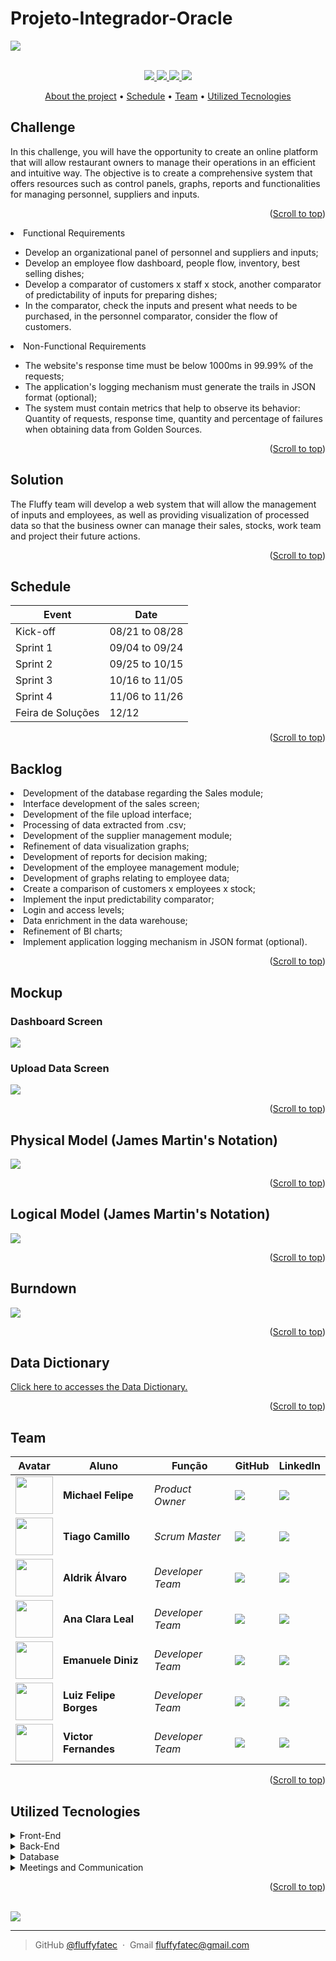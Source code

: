 # Projeto-Integrador-Oracle

<img src = "./Documentacao/Team/imgOracleFatec_1.jpg">
<br><br>

<p align="center"> 
      <a href="https://www.java.com/pt-BR/">
            <img src="https://img.shields.io/badge/Backend Language%3A-SPRING BOOT-red"/>
      </a>
      <a href="https://www.javascript.com/">
            <img src="https://img.shields.io/badge/Frontend Language%3A-VUE.JS-yellow"/>
      </a>
      <a href="https://www.iacit.com.br">
            <img src="https://img.shields.io/badge/Client%3A-ORACLE-blue"/>
      </a>
      <a href="http://fatecsjc-prd.azurewebsites.net/">
            <img src="https://img.shields.io/badge/Institution%3A-FATEC-orange"/>
      </a>
</p>

<p align="center">
      <a href="#challenge">About the project</a> •
      <a href="#schedule">Schedule</a> •
      <a href="#team">Team</a> •
      <a href="#utilized-tecnologies">Utilized Tecnologies</a>
</p>

## Challenge

In this challenge, you will have the opportunity to create an online platform that will allow restaurant owners to manage their operations in an efficient and intuitive way. The objective is to create a comprehensive system that offers resources such as control panels, graphs, reports and functionalities for managing personnel, suppliers and inputs.

<p align="right">(<a href="#top">Scroll to top</a>)</p>

<li>Functional Requirements</li>
<ul>
      <li>Develop an organizational panel of personnel and suppliers and inputs;</li>
      <li>Develop an employee flow dashboard, people flow, inventory, best selling dishes;</li>
      <li>Develop a comparator of customers x staff x stock, another comparator of predictability of inputs for preparing dishes;</li>
      <li>In the comparator, check the inputs and present what needs to be purchased, in the personnel comparator, consider the flow of customers.</li>
</ul>

<li>Non-Functional Requirements</li>
<ul>
      <li>The website's response time must be below 1000ms in 99.99% of the requests;</li>
      <li>The application's logging mechanism must generate the trails in JSON format (optional);</li>
      <li>The system must contain metrics that help to observe its behavior: Quantity of requests, response time, quantity and percentage of failures when obtaining data from Golden Sources.</li>
</ul>

<p align="right">(<a href="#top">Scroll to top</a>)</p>

## Solution

The Fluffy team will develop a web system that will allow the management of inputs and employees, as well as providing visualization of processed data so that the business owner can manage their sales, stocks, work team and project their future actions.

<p align="right">(<a href="#top">Scroll to top</a>)</p>

## Schedule

| Event                   | Date         |
| ------------------------| -------------|
|Kick-off                 |08/21 to 08/28|
|Sprint 1                 |09/04 to 09/24|
|Sprint 2                 |09/25 to 10/15|
|Sprint 3                 |10/16 to 11/05|
|Sprint 4                 |11/06 to 11/26|
|Feira de Soluções        |12/12         |

<p align="right">(<a href="#top">Scroll to top</a>)</p>

## Backlog

<li>Development of the database regarding the Sales module;</li>
<li>Interface development of the sales screen;</li>
<li>Development of the file upload interface;</li>
<li>Processing of data extracted from .csv;</li>

<li>Development of the supplier management module;</li>
<li>Refinement of data visualization graphs;</li>
<li>Development of reports for decision making;</li>

<li>Development of the employee management module;</li>
<li>Development of graphs relating to employee data;</li>
<li>Create a comparison of customers x employees x stock;</li>
<li>Implement the input predictability comparator;</li>

<li>Login and access levels;</li>
<li>Data enrichment in the data warehouse;</li>
<li>Refinement of BI charts;</li>
<li>Implement application logging mechanism in JSON format (optional).</li>


<p align="right">(<a href="#top">Scroll to top</a>)</p>

## Mockup

### Dashboard Screen
<img src = "./Documentacao/Mockup/Mockup_1_Sprint_1.jpg">

### Upload Data Screen
<img src = "./Documentacao/Mockup/Mockup_2_Sprint_1.jpg">

<p align="right">(<a href="#top">Scroll to top</a>)</p>

## Physical Model (James Martin's Notation)

<img src = "./Documentacao/DER/DBConceptualModel.png">

<p align="right">(<a href="#top">Scroll to top</a>)</p>

## Logical Model (James Martin's Notation)

<img src = "./Documentacao/DER/DBLogicalModel.png">

<p align="right">(<a href="#top">Scroll to top</a>)</p>

## Burndown

<img src = "./Documentacao/Burndown/Burndown_Sprint_1.jpg">

<p align="right">(<a href="#top">Scroll to top</a>)</p>

## Data Dictionary

[Click here to accesses the Data Dictionary.](https://github.com/Fluffy-Fatec/Projeto-Integrador-Oracle/blob/development/Documentacao/Dictionary/Data_Dictionary_Sprint_1.pdf)

<p align="right">(<a href="#top">Scroll to top</a>)</p>

## Team

| Avatar            							| Aluno         | Função           		| GitHub                                                      | LinkedIn                                              |
| -------------------------------------------- | ---------------- | ---------------- | -------------------------------------------------------------- | ----------------------------------------------------- |
| <img src = "./Documentacao/Team/imgMichael.jpg" width="60" >|__Michael Felipe__| *Product Owner*| [![](https://bit.ly/3f9Xo0P)](https://github.com/Michaelfss/Michaelfss) | [![](https://bit.ly/2P1ZogM)](https://www.linkedin.com/in/michael-felipe-573b64167) |
| <img src = "./Documentacao/Team/imgTiago.jpg" width="60" >|__Tiago Camillo__| *Scrum Master*| [![](https://bit.ly/3f9Xo0P)](https://github.com/tiagocamillo) | [![](https://bit.ly/2P1ZogM)](https://www.linkedin.com/in/tiago-camillo-277257192/) |
| <img src = "./Documentacao/Team/imgAldrik.jpg" width="60" >|__Aldrik Álvaro__| *Developer Team*| [![](https://bit.ly/3f9Xo0P)](https://github.com/Aldrik-Alvaro) | [![](https://bit.ly/2P1ZogM)](https://www.linkedin.com/in/aldrik-alvaro-0bb952180/) |
| <img src = "./Documentacao/Team/imgAna.jpg" width="60" >|__Ana Clara Leal__| *Developer Team* | [![](https://bit.ly/3f9Xo0P)](https://github.com/heyanaleal)      | [![](https://bit.ly/2P1ZogM)](https://www.linkedin.com/in/ana-clara-oliveira-leal-723169220/) |
| <img src = "./Documentacao/Team/imgEmanuele.jpg" width="60" >|__Emanuele Diniz__| *Developer Team*| [![](https://bit.ly/3f9Xo0P)](https://github.com/ecampos14) | [![](https://bit.ly/2P1ZogM)](https://www.linkedin.com/in/emanuele-diniz-campos-b14699181) |
| <img src = "./Documentacao/Team/imgLuiz.jpg" width="60" >|__Luiz Felipe Borges__ | *Developer Team* | [![](https://bit.ly/3f9Xo0P)](https://github.com/luizborges17)   | [![](https://bit.ly/2P1ZogM)](https://www.linkedin.com/in/luizborges17/) |
| <img src = "./Documentacao/Team/imgVictor.jpg" width="60" >|__Victor Fernandes__  | *Developer Team*  | [![](https://bit.ly/3f9Xo0P)](https://github.com/victornaca)| [![](https://bit.ly/2P1ZogM)](https://www.linkedin.com/in/victor-fernandes-1a61a917b/) |


<p align="right">(<a href="#top">Scroll to top</a>)</p>


## Utilized Tecnologies
<details>
<summary>Front-End</summary>

* [vue](https://vuejs.org/)
* [HTML](https://www.w3schools.com/css/)
* [CSS](https://www.w3schools.com/css/)

</details>

<details>
<summary>Back-End</summary>

* [Java](https://www.java.com/pt-BR/?msclkid=7faa842eb8f811ecab39772d4c1ae90b)

* [Spring boot](https://spring.io/projects/spring-boot)

</details>

<details>
<summary>Database</summary>

* [Oracle Autonomous Database](https://www.oracle.com/autonomous-database/)
</details>

<details>
<summary>Meetings and Communication</summary>

* [Discord](https://discord.com/?msclkid=b4f5af84b8f811ecbd81c127a0ae68a7)

* [Whatsapp](https://www.whatsapp.com/)

* [Slack](https://slack.com/intl/pt-br/?msclkid=c00e628eb8f811ecaef374bb86d7f056)
</details>

<p align="right">(<a href="#top">Scroll to top</a>)</p>

<br>
<img src = "./Documentacao/Team/imgOracleFatec_2.jpg">
<br>

---

> GitHub [@fluffyfatec](https://github.com/fluffyfatec) &nbsp;&middot;&nbsp;
> Gmail [fluffyfatec@gmail.com](fluffyapi@gmail)
